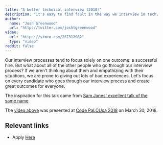 ```yaml
---
title: "A better technical interview (2018)"
description: "It's easy to find fault in the way we interview in tech. Let's make a better technical interview with honesty, transparency, and a more realistic experience."
author:
  name: "Josh Greenwood"
  url: "http://twitter.com/joshtgreenwood"
video:
  url: "https://vimeo.com/267312982"
  type: "vimeo"
reddit: false
---
```


Our interview processes tend to focus solely on one outcome: a successful hire. But what about all of the other people who go through our interview process? If we aren't thinking about them and empathizing with their situations, we are prone to giving out lots of bad experiences. Let's focus on every candidate who goes through our interview process and create great outcomes for everyone.

The inspiration for this talk came from [Sam Jones' excellent talk of the same name](http://blog.testdouble.com/posts/2017-01-27-a-better-technical-interview).

The [video above](https://vimeo.com/267312982) was presented at [Code PaLOUsa 2018](http://codepalousa.com) on March 30, 2018.

## Relevant links
- Apply [Here](https://testdouble.com/join/)
